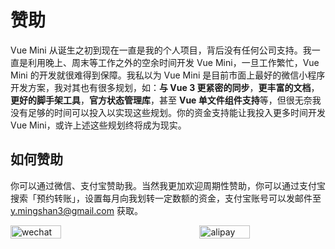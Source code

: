 # 赞助

Vue Mini 从诞生之初到现在一直是我的个人项目，背后没有任何公司支持。我一直是利用晚上、周末等工作之外的空余时间开发 Vue Mini，一旦工作繁忙，Vue Mini 的开发就很难得到保障。我私以为 Vue Mini 是目前市面上最好的微信小程序开发方案，我对其也有很多规划，如：**与 Vue 3 更紧密的同步**，**更丰富的文档**，**更好的脚手架工具**，**官方状态管理库**，甚至 **Vue 单文件组件支持**等，但很无奈我没有足够的时间可以投入以实现这些规划。你的资金支持能让我投入更多时间开发 Vue Mini，或许上述这些规划终将成为现实。

## 如何赞助

你可以通过微信、支付宝赞助我。当然我更加欢迎周期性赞助，你可以通过支付宝搜索「预约转账」，设置每月向我划转一定数额的资金，支付宝账号可以发邮件至 [y.mingshan3@gmail.com](mailto:y.mingshan3@gmail.com) 获取。

<p class="qrcode">
  <img src="/wechat.jpg" alt="wechat">
  <img src="/alipay.jpg" alt="alipay">
</p>

<style>
.qrcode {
  display: flex;
  justify-content: space-between;
}

.qrcode img {
  width: 40%;
}

@media (max-width: 420px) {
  .qrcode {
    flex-direction: column;
  }

  .qrcode img {
    width: 100%;
  }

  .qrcode img + img {
    margin-top: 1rem;
  }
}
</style>
